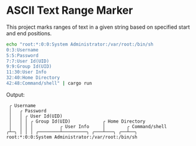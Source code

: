 # ASCII Text Range Marker
This project marks ranges of text in a given string based on specified start and end positions.

``` sh
echo "root:*:0:0:System Administrator:/var/root:/bin/sh
0:3:Username
5:5:Password
7:7:User Id(UID)
9:9:Group Id(UID)
11:30:User Info
32:40:Home Directory
42:48:Command/shell" | cargo run 
```

Output:
```
 ╭ Username                                                 
 │   ╭ Password                                             
 │   │ ╭ User Id(UID)                                       
 │   │ │ ╭ Group Id(UID)            ╭ Home Directory        
 │   │ │ │          ╭ User Info     │        ╭ Command/shell
╭┴─╮ │ │ │ ╭────────┴─────────╮ ╭───┴───╮ ╭──┴──╮
root:*:0:0:System Administrator:/var/root:/bin/sh
```

